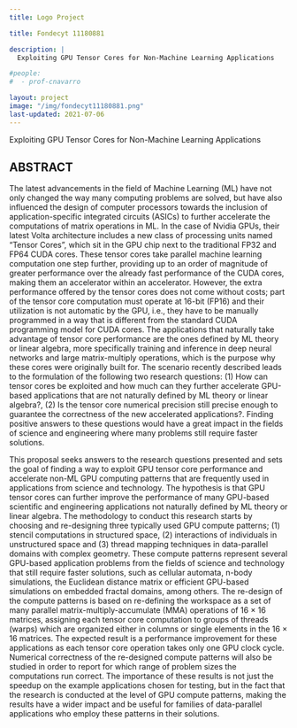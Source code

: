 ```yaml
---
title: Logo Project

title: Fondecyt 11180881

description: |
  Exploiting GPU Tensor Cores for Non-Machine Learning Applications

#people:
#  - prof-cnavarro

layout: project
image: "/img/fondecyt11180881.png"
last-updated: 2021-07-06
---
```


Exploiting GPU Tensor Cores for Non-Machine Learning Applications

## ABSTRACT
The latest advancements in the field of Machine Learning (ML) have not only changed the way many computing problems are solved,
but have also influenced the design of computer processors towards the inclusion of application-specific integrated circuits (ASICs)
to further accelerate the computations of matrix operations in ML. In the case of Nvidia GPUs, their latest Volta architecture
includes a new class of processing units named “Tensor Cores”, which sit in the GPU chip next to the traditional FP32 and FP64
CUDA cores. These tensor cores take parallel machine learning computation one step further, providing up to an order of magnitude
of greater performance over the already fast performance of the CUDA cores, making them an accelerator within an accelerator.
However, the extra performance offered by the tensor cores does not come without costs; part of the tensor core computation must
operate at 16-bit (FP16) and their utilization is not automatic by the GPU, i.e., they have to be manually programmed in a way
that is different from the standard CUDA programming model for CUDA cores. The applications that naturally take advantage of
tensor core performance are the ones defined by ML theory or linear algebra, more specifically training and inference in deep neural
networks and large matrix-multiply operations, which is the purpose why these cores were originally built for. The scenario recently
described leads to the formulation of the following two research questions: (1) How can tensor cores be exploited and how much
can they further accelerate GPU-based applications that are not naturally defined by ML theory or linear algebra?, (2) Is the tensor
core numerical precision still precise enough to guarantee the correctness of the new accelerated applications?. Finding positive
answers to these questions would have a great impact in the fields of science and engineering where many problems still require
faster solutions.

This proposal seeks answers to the research questions presented and sets the goal of finding a way to exploit GPU tensor core
performance and accelerate non-ML GPU computing patterns that are frequently used in applications from science and technology.
The hypothesis is that GPU tensor cores can further improve the performance of many GPU-based scientific and engineering
applications not naturally defined by ML theory or linear algebra. The methodology to conduct this research starts by choosing and
re-designing three typically used GPU compute patterns; (1) stencil computations in structured space, (2) interactions of individuals
in unstructured space and (3) thread mapping techniques in data-parallel domains with complex geometry. These compute patterns
represent several GPU-based application problems from the fields of science and technology that still require faster solutions, such
as cellular automata, n-body simulations, the Euclidean distance matrix or efficient GPU-based simulations on embedded fractal
domains, among others. The re-design of the compute patterns is based on re-defining the workspace as a set of many parallel
matrix-multiply-accumulate (MMA) operations of 16 × 16 matrices, assigning each tensor core computation to groups of threads
(warps) which are organized either in columns or single elements in the 16 × 16 matrices. The expected result is a performance
improvement for these applications as each tensor core operation takes only one GPU clock cycle. Numerical correctness of the
re-designed compute patterns will also be studied in order to report for which range of problem sizes the computations run correct.
The importance of these results is not just the speedup on the example applications chosen for testing, but in the fact that the
research is conducted at the level of GPU compute patterns, making the results have a wider impact and be useful for families of
data-parallel applications who employ these patterns in their solutions.
